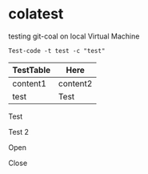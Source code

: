# colatest
testing git-coal on local Virtual Machine

```console
Test-code -t test -c "test"
```

| TestTable | Here |
| --------- | ---- |
| content1 | content2 |
| test | Test |

Test

Test 2

Open

Close

